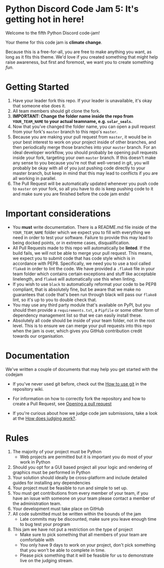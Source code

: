 # Python Discord Code Jam 5: It's getting hot in here!
Welcome to the fifth Python Discord code-jam!

Your theme for this code jam is **climate change**.

Because this is a free-for-all, you are free to make anything you want, as long as it fits this theme. We'd love if you created something that might help raise awareness, but first and foremost, we want you to create something _fun_.

# Getting Started
1. Have your leader fork this repo. If your leader is unavailable, it's okay that someone else does it.
2. All team members should git clone the fork.
3. **IMPORTANT: Change the folder name inside the repo from `YOUR_TEAM_NAME` to your actual teamname, e.g. `solar_seals`.**
4. Now that you've changed the folder name, you can open a pull request from your fork's `master` branch to this repo's `master`.
5. Because you are making your pull request from `master`, it would be in your best interest to work on your project inside of other branches, and then periodically merge those branches into your `master` branch. For an ideal developer workflow, you should probably be opening pull requests inside your fork, targeting your own `master` branch. If this doesn't make any sense to you because you're not that well-versed in git, you will probably be okay with all of you just pushing code directly to your master branch, but keep in mind that this may lead to conflicts if you are all working in parallel.
6. The Pull Request will be automatically updated whenever you push code to `master` on your fork, so all you have to do is keep pushing code to it and make sure you are finished before the code jam ends!

# Important considerations
- You **must** write documentation. There is a README.md file inside of the `YOUR_TEAM_NAME` folder which we expect you to fill with everything we need in order to test your software. Failure to provide this may lead to being docked points, or in extreme cases, disqualification.
- All Pull Requests made to this repo will automatically be **linted**. If the build fails, we will not be able to merge your pull request. This means, we expect you to submit code that has code style which is in accordance with PEP8. Specifically, we need you to use a tool called `flake8` in order to lint the code. We have provided a `.flake8` file in your team folder which contains certain exceptions and stuff like acceptable linelength, and `flake8` will automatically use this when linting.
- If you wish to use `black` to automatically reformat your code to be PEP8 compliant, that is absolutely fine, but be aware that we make no guarantees that code that's been run through black will pass our `flake8` lint, so it's up to you to double check that.
- You may use any third party module that's available on PyPI, but you should then provide a `requirements.txt`, a `Pipfile` or some other form of dependency management list so that we can easily install these.
- Absolutely all code should be inside of your team folder, not in the root level. This is to ensure we can merge your pull requests into this repo when the jam is over, which gives you GitHub contribution credit towards our organisation.

# Documentation

We've written a couple of documents that may help you get started with the codejam

- If you've never used git before, check out the [How to use git](https://github.com/python-discord/code-jam-5/wiki/How-to-use-git) in the repository wiki.

- For information on how to correctly fork the repository and how to create a Pull Request, see [Opening a pull request](wiki/Opening-a-Pull-Request)

- If you're curious about how we judge code jam submissions, take a look at the [How does judging work?](https://github.com/python-discord/code-jam-5/wiki/How-does-judging-work%3F).

# Rules

1. The majority of your project must be Python
    - Web projects are permitted but it is important you do most of your work in Python
2. Should you opt for a GUI based project all your logic and rendering of graphics must be performed in Python
3. Your solution should ideally be cross-platform and include detailed guides for installing any dependencies
4. Your project must be feasible to run and simple to set up.
5. You must get contributions from every member of your team, if you have an issue with someone on your team please contact a member of the administration team.
6. Your development must take place on GitHub
7. All code submitted must be written within the bounds of the jam
    - Late commits may be discounted, make sure you leave enough time to bug test your program
8. This jam we have not put a restriction on the type of project
    - Make sure to pick something that all members of your team are comfortable with
    - You only have 9 days to work on your project, don't pick something that you won't be able to complete in time.
    - Please pick something that it will be feasible for us to demonstrate live on the judging stream.

